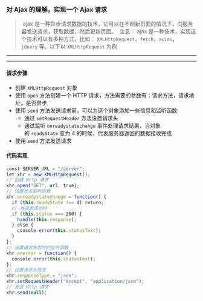 ### 对 Ajax 的理解，实现一个 Ajax 请求

> ajax 是一种异步请求数据的技术，它可以在不刷新页面的情况下，向服务器发送请求，获取数据，然后更新页面。
> 注意： ajax 是一种技术，实现这个技术可以有多种方式，比如： `XMLHttpRequest`，`fetch`，`axios`，`jQuery` 等。以下以 `XMLHttpRequest` 为例

---
---

#### 请求步骤

- 创建 `XMLHttpRequest` 对象
- 使用 `open` 方法创建一个 HTTP 请求，方法需要的参数有：请求方法，请求地址，是否异步
- 使用 `send` 方法发送请求前，可以为这个对象添加一些信息和监听函数
  - 通过 `setRequestHeader` 方法设置请求头
  - 通过监听 `onreadystatechange` 事件处理请求结果，当对象的 `readyState` 变为 4 的时候，代表服务器返回的数据接收完成
- 使用 `send` 方法发送请求

#### 代码实现

```js
const SERVER_URL = "/server";
let xhr = new XMLHttpRequest();
// 创建 Http 请求
xhr.open("GET", url, true);
// 设置状态监听函数
xhr.onreadystatechange = function() {
  if (this.readyState !== 4) return;
  // 当请求成功时
  if (this.status === 200) {
    handle(this.response);
  } else {
    console.error(this.statusText);
  }
};
// 设置请求失败时的监听函数
xhr.onerror = function() {
  console.error(this.statusText);
};
// 设置请求头信息
xhr.responseType = "json";
xhr.setRequestHeader("Accept", "application/json");
// 发送 Http 请求
xhr.send(null);
```